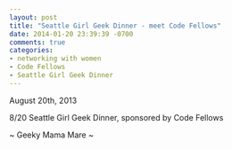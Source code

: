```yaml
---
layout: post
title: "Seattle Girl Geek Dinner - meet Code Fellows"
date: 2014-01-20 23:39:39 -0700
comments: true
categories:
- networking with women
- Code Fellows
- Seattle Girl Geek Dinner
---
```

August 20th, 2013

8/20  Seattle Girl Geek Dinner, sponsored by Code Fellows

~ Geeky Mama Mare ~
